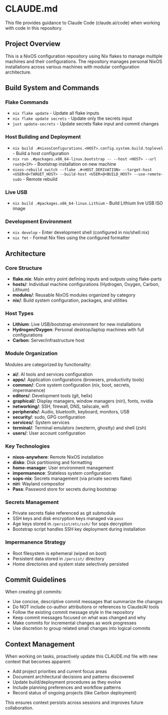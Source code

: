 # CLAUDE.md

This file provides guidance to Claude Code (claude.ai/code) when working with code in this repository.

## Project Overview

This is a NixOS configuration repository using Nix flakes to manage multiple machines and their configurations. The repository manages personal NixOS installations across various machines with modular configuration architecture.

## Build System and Commands

### Flake Commands
- `nix flake update` - Update all flake inputs
- `nix flake update secrets` - Update only the secrets input
- `just update-secrets` - Update secrets flake input and commit changes

### Host Building and Deployment
- `nix build .#nixosConfigurations.<HOST>.config.system.build.toplevel` - Build a host configuration
- `nix run .#packages.x86_64-linux.bootstrap -- --host <HOST> --url root@<IP>` - Bootstrap installation on new machine
- `nixos-rebuild switch --flake .#<HOST_DERIVATION> --target-host <USER>@<TARGET_HOST> --build-host <USER>@<BUILD_HOST> --use-remote-sudo` - Remote rebuild

### Live USB
- `nix build .#packages.x86_64-linux.Lithium` - Build Lithium live USB ISO image

### Development Environment
- `nix develop` - Enter development shell (configured in nix/shell.nix)
- `nix fmt` - Format Nix files using the configured formatter

## Architecture

### Core Structure
- **flake.nix**: Main entry point defining inputs and outputs using flake-parts
- **hosts/**: Individual machine configurations (Hydrogen, Oxygen, Carbon, Lithium)
- **modules/**: Reusable NixOS modules organized by category
- **nix/**: Build system configuration, packages, and utilities

### Host Types
- **Lithium**: Live USB/bootstrap environment for new installations
- **Hydrogen/Oxygen**: Personal desktop/laptop machines with full configurations
- **Carbon**: Server/infrastructure host

### Module Organization
Modules are categorized by functionality:
- **ai/**: AI tools and services configuration
- **apps/**: Application configurations (browsers, productivity tools)
- **common/**: Core system configuration (nix, boot, secrets, impermanence)
- **editors/**: Development tools (git, helix)
- **graphical/**: Display managers, window managers (niri), fonts, nvidia
- **networking/**: SSH, firewall, DNS, tailscale, wifi
- **peripherals/**: Audio, bluetooth, keyboard, monitors, USB
- **security/**: sudo, GPG configuration
- **services/**: System services
- **terminal/**: Terminal emulators (wezterm, ghostty) and shell (zsh)
- **users/**: User account configuration

### Key Technologies
- **nixos-anywhere**: Remote NixOS installation
- **disko**: Disk partitioning and formatting
- **home-manager**: User environment management
- **impermanence**: Stateless system configuration
- **sops-nix**: Secrets management (via private secrets flake)
- **niri**: Wayland compositor
- **Pass**: Password store for secrets during bootstrap

### Secrets Management
- Private secrets flake referenced as git submodule
- SSH keys and disk encryption keys managed via `pass`
- Age keys stored in `/persist/etc/ssh/` for sops decryption
- Bootstrap script handles SSH key deployment during installation

### Impermanence Strategy
- Root filesystem is ephemeral (wiped on boot)
- Persistent data stored in `/persist/` directory
- Home directories and system state selectively persisted

## Commit Guidelines

When creating git commits:
- Use concise, descriptive commit messages that summarize the changes
- Do NOT include co-author attributions or references to Claude/AI tools
- Follow the existing commit message style in the repository
- Keep commit messages focused on what was changed and why
- Make commits for incremental changes as work progresses
- Use discretion to group related small changes into logical commits

## Context Management

When working on tasks, proactively update this CLAUDE.md file with new context that becomes apparent:
- Add project priorities and current focus areas
- Document architectural decisions and patterns discovered
- Update build/deployment procedures as they evolve
- Include planning preferences and workflow patterns
- Record status of ongoing projects (like Carbon deployment)

This ensures context persists across sessions and improves future collaboration.